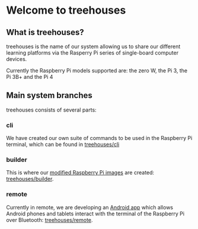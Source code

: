 Welcome to treehouses
=====================

What is treehouses?
-------------------

treehouses is the name of our system allowing us to share our different learning platforms via the Rasperry Pi series of single-board computer devices.

Currently the Raspberry Pi models supported are: the zero W, the Pi 3, the Pi 3B+ and the Pi 4


Main system branches
--------------------

treehouses consists of several parts:

### cli

We have created our own suite of commands to be used in the Raspberry Pi terminal, which can be found in [treehouses/cli](https://www.npmjs.com/package/@treehouses/cli)

### builder

This is where our [modified Raspberry Pi images](https://download.treehouses.io) are created: [treehouses/builder](https://github.com/treehouses/builder).

### remote

Currently in remote, we are developing an [Android app](https://play.google.com/store/apps/details?id=io.treehouses.remote) which allows Android phones and tablets interact with the terminal of the Raspberry Pi over Bluetooth: [treehouses/remote](https://github.com/treehouses/remote).
